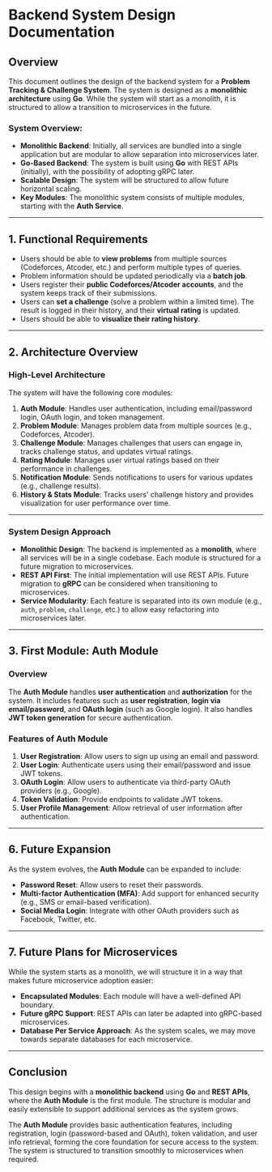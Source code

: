 # Backend System Design Documentation

## Overview

This document outlines the design of the backend system for a **Problem Tracking & Challenge System**. The system is designed as a **monolithic architecture** using **Go**. While the system will start as a monolith, it is structured to allow a transition to microservices in the future.

### System Overview:
- **Monolithic Backend**: Initially, all services are bundled into a single application but are modular to allow separation into microservices later.
- **Go-Based Backend**: The system is built using **Go** with REST APIs (initially), with the possibility of adopting gRPC later.
- **Scalable Design**: The system will be structured to allow future horizontal scaling.
- **Key Modules**: The monolithic system consists of multiple modules, starting with the **Auth Service**.

---

## 1. Functional Requirements

- Users should be able to **view problems** from multiple sources (Codeforces, Atcoder, etc.) and perform multiple types of queries.
- Problem information should be updated periodically via a **batch job**.
- Users register their **public Codeforces/Atcoder accounts**, and the system keeps track of their submissions.
- Users can **set a challenge** (solve a problem within a limited time). The result is logged in their history, and their **virtual rating** is updated.
- Users should be able to **visualize their rating history**.

---

## 2. Architecture Overview

### High-Level Architecture

The system will have the following core modules:

1. **Auth Module**: Handles user authentication, including email/password login, OAuth login, and token management.
2. **Problem Module**: Manages problem data from multiple sources (e.g., Codeforces, Atcoder).
3. **Challenge Module**: Manages challenges that users can engage in, tracks challenge status, and updates virtual ratings.
4. **Rating Module**: Manages user virtual ratings based on their performance in challenges.
5. **Notification Module**: Sends notifications to users for various updates (e.g., challenge results).
6. **History & Stats Module**: Tracks users' challenge history and provides visualization for user performance over time.

---

### System Design Approach

- **Monolithic Design**: The backend is implemented as a **monolith**, where all services will be in a single codebase. Each module is structured for a future migration to microservices.
- **REST API First**: The initial implementation will use REST APIs. Future migration to **gRPC** can be considered when transitioning to microservices.
- **Service Modularity**: Each feature is separated into its own module (e.g., `auth`, `problem`, `challenge`, etc.) to allow easy refactoring into microservices later.

---

## 3. First Module: **Auth Module**

### Overview

The **Auth Module** handles **user authentication** and **authorization** for the system. It includes features such as **user registration**, **login via email/password**, and **OAuth login** (such as Google login). It also handles **JWT token generation** for secure authentication.

### Features of Auth Module

1. **User Registration**: Allow users to sign up using an email and password.
2. **User Login**: Authenticate users using their email/password and issue JWT tokens.
3. **OAuth Login**: Allow users to authenticate via third-party OAuth providers (e.g., Google).
4. **Token Validation**: Provide endpoints to validate JWT tokens.
5. **User Profile Management**: Allow retrieval of user information after authentication.

---

## 6. Future Expansion

As the system evolves, the **Auth Module** can be expanded to include:
- **Password Reset**: Allow users to reset their passwords.
- **Multi-factor Authentication (MFA)**: Add support for enhanced security (e.g., SMS or email-based verification).
- **Social Media Login**: Integrate with other OAuth providers such as Facebook, Twitter, etc.

---

## 7. Future Plans for Microservices

While the system starts as a monolith, we will structure it in a way that makes future microservice adoption easier:
- **Encapsulated Modules**: Each module will have a well-defined API boundary.
- **Future gRPC Support**: REST APIs can later be adapted into gRPC-based microservices.
- **Database Per Service Approach**: As the system scales, we may move towards separate databases for each microservice.

---

## Conclusion

This design begins with a **monolithic backend** using **Go** and **REST APIs**, where the **Auth Module** is the first module. The structure is modular and easily extensible to support additional services as the system grows. 

The **Auth Module** provides basic authentication features, including registration, login (password-based and OAuth), token validation, and user info retrieval, forming the core foundation for secure access to the system. The system is structured to transition smoothly to microservices when required.
